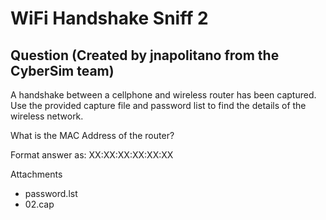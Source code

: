 # WiFi Handshake Sniff 2
## Question (Created by jnapolitano from the CyberSim team)

A handshake between a cellphone and wireless router has been captured. Use the provided capture file and password list to find the details of the wireless network.

What is the MAC Address of the router?

Format answer as: XX:XX:XX:XX:XX:XX

Attachments
- password.lst
- 02.cap
